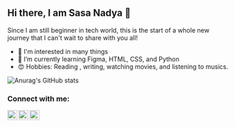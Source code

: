 ## Hi there, I am Sasa Nadya 👋 

Since I am still beginner in tech world, this is the start of a whole new journey that I can't wait to share with you all!
- 👀 I'm interested in many things
- 🌱 I’m currently learning Figma, HTML, CSS, and Python
- 😍 Hobbies: Reading , writing, watching movies, and listening to musics. 

![Anurag's GitHub stats](https://github-readme-stats.vercel.app/api?username=nadyasasa&theme=github_dark&show_icons=true)
<br />
### Connect with me:
[<img align="left" alt="sasanadya | Medium" width="22px" src="https://cdn.jsdelivr.net/npm/simple-icons@v3/icons/medium.svg" />](https://medium.com/@sasanadyarizki2/pengalaman-menonton-devilman-crybaby-602bdcd4dafa)
[<img align="left" alt="sasaadya | Instagram" width="22px" src="https://cdn.jsdelivr.net/npm/simple-icons@v3/icons/instagram.svg" />](instagram.com/sasanadya_)
[<img align="left" alt="sasanadya | Spotify" width="22px" src="https://cdn.jsdelivr.net/npm/simple-icons@v3/icons/spotify.svg" />](https://open.spotify.com/user/oe7kvl73wall1pc24fngkh8zt)

<br />
<!---
nadyasasa/nadyasasa is a ✨ special ✨ repository because its `README.md` (this file) appears on your GitHub profile.
You can click the Preview link to take a look at your changes.
--->
